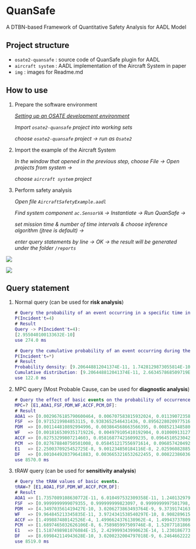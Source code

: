 # QuanSafe

A DTBN-based Framework of Quantitative Safety Analysis for AADL Model

## Project structure

- `osate2-quansafe` : source code of QuanSafe plugin for AADL
- `aircraft system` : AADL implementation of the Aircraft System in paper
- `img` : images for Readme.md

## How to use

1. Prepare the software environment

   *[Setting up an OSATE development environment](https://osate.org/setup-development.html)*

   *Import `osate2-quansafe` project into working sets*

   *choose `osate2-quansafe` project -> run as `Osate2`*

2. Import the example of the Aircraft System

   *In the window that opened in the previous step, choose File -> Open projects from system ->*

   *choose `aircraft system` project*

3. Perform safety analysis

   *Open file `AircraftSafetyExample.aadl`*

   *Find system component `ac.SensorVA` -> Instantiate -> Run QuanSafe ->*

   *set mission time & number of time intervals & choose inference algorithm (jtree is default) ->* 

   *enter query statements by line -> OK -> the result will be generated under the folder `/reports`*

![](https://github.com/AnonymizeA/QuanSafe/blob/main/img/start.png)

![](https://github.com/AnonymizeA/QuanSafe/blob/main/img/result.png)

## Query statement

1. Normal query (can be used for **risk analysis**)

   ```matlab
   # Query the probability of an event occurring in a specific time interval.
   P(Incident't=4)
   # Result
   Query -> P(Incident't=4):
   [2.955040100133632E-10]
   use 274.0 ms
   
   # Query the cumulative probability of an event occurring during the mission time.
   P(Incident't=*)
   # Result
   Probability density: [9.206448812041374E-11, 1.7428129873055814E-10, 2.36456484364298E-10, 2.955040100133632E-10, 3.5557773543099343E-10, 4.186547726972737E-10, 4.859209954742138E-10, 5.581897055114441E-10, 6.360700352084653E-10, 7.200472325826871E-10, 0.9999999960272332]
   Cumulative distribution: [9.206448812041374E-11, 2.663457868509719E-10, 5.028022712152699E-10, 7.983062812286332E-10, 1.1538840166596266E-9, 1.5725387893569004E-9, 2.0584597848311142E-9, 2.6166494903425583E-9, 3.2527195255510236E-9, 3.972766758133711E-9, 1.0]
   use 122.0 ms
   ```

2. MPC query (Most Probable Cause, can be used for **diagnostic analysis**)

   ```matlab
   # Query the effect of basic events on the probability of occurrence of the root event with each time interval.
   MPC=? [E1,AOA1,FSF,PDM,WF,ACCF,PCM,DF]:
   # Result
   AOA1	=> [0.0029676185790600464, 0.006707583815932024, 0.011390723584049817, 0.01692007095768267, 0.023168762245415746, 0.02999324827380967, 0.0372518330247496, 0.0448151842924779, 0.052571254212097615, 0.0604266257555586]
   FSF	=> [0.9715219984853115, 0.9383652546431436, 0.8956228020977516, 0.848664378860016, 0.799988881127936, 0.7512972428505426, 0.7037527388332399, 0.6581192103188741, 0.6148626558264632, 0.5742313568702224]
   PDM	=> [0.001144810892994996, 0.003864568663566395, 0.00852134858003032, 0.0149390236201991, 0.02287796189024324, 0.03206090699786052, 0.04221034596759706, 0.05307016398999334, 0.06441621888697584, 0.07605973145228151]
   WF	=> [0.0018165309351719226, 0.004979105410192904, 0.010009131270153, 0.016755356456507983, 0.024988836419249823, 0.03443840227525209, 0.044830652307167096, 0.05591257201962537, 0.06746252183528578, 0.07929382368826826]
   ACCF	=> [0.02753299807214603, 0.058168774216099235, 0.0964510523042767, 0.1371851943567743, 0.17811111344422353, 0.21780454664303472, 0.255379369547715, 0.29032768162828787, 0.3224076004806694, 0.3515597069496128]
   PCM	=> [0.027678840750501008, 0.058451217556971614, 0.09685742049215403, 0.13770249479933797, 0.17872695202287978, 0.21850773039716048, 0.25616019490770725, 0.2911780109891403, 0.3233208067361943, 0.3525305440360137]
   E1	=> [2.2500370925452725E-8, 9.001234850184116E-8, 2.0259608288538922E-7, 3.6038929217329996E-7, 5.636078040442608E-7, 8.12532508563818E-7, 1.1074918774459693E-6, 1.4488447672808417E-6, 1.8369657966169432E-6, 2.2722340572734733E-6]
   DF	=> [0.001044920379641883, 0.0036653216532622455, 0.008223860363603043, 0.01454492041426067, 0.02238927871057436, 0.03147996927817144, 0.041539658496545936, 0.05231231702281703, 0.06357381445884379, 0.07513532905957095]
   use 8570.0 ms
   ```

3. tRAW query (can be used for **sensitivity analysis**)

   ```matlab
   # Query the tRAW values of basic events.
   tRAW=? [E1,AOA1,FSF,PDM,WF,ACCF,PCM,DF]:
   # Result
   AOA1	=> [1.7357089108630772E-11, 6.010497532309358E-11, 1.2401329799299285E-10, 2.0699501282057718E-10, 3.076136751621436E-10, 4.2476043429908485E-10, 5.575245715457302E-10, 7.051284005238069E-10, 8.668899194962079E-10, 1.0421994122179595E-9]
   FSF	=> [0.9999999999079355, 0.999999999823097, 0.9999999997501798, 0.9999999996664519, 0.9999999995616576, 0.9999999994274611, 0.9999999992560743, 0.9999999990398529, 0.9999999987711382, 0.9999999984421867]
   PDM	=> [4.349703561419427E-10, 3.0206273863493764E-9, 9.373917416312765E-9, 2.091834221946504E-8, 3.8963657487754735E-8, 6.473765584419671E-8, 9.940362195457054E-8, 1.4407139079366376E-7, 1.998049851231114E-7, 2.6762820963747174E-7]
   WF	=> [9.964845213345835E-11, 3.9724341538540297E-10, 8.908289615292436E-10, 1.5784995166075934E-9, 2.4583838187862216E-9, 3.5286384702909227E-9, 4.787444359860378E-9, 6.233004367574124E-9, 7.863541755944703E-9, 9.677298971238992E-9]
   ACCF	=> [1.499887480142526E-4, 1.4996624376138962E-4, 1.499437378095945E-4, 1.4992123016182457E-4, 1.498987208204136E-4, 1.4987620978750894E-4, 1.4985369706496855E-4, 1.498311826546391E-4, 1.4980866655816427E-4, 1.497861487771148E-4]
   PCM	=> [1.6897465032626106E-8, 6.758985997509746E-8, 1.520771818666237E-7, 2.703594245187426E-7, 4.2243657807230976E-7, 6.08308629441751E-7, 8.279755618708832E-7, 1.081437355265525E-6, 1.3686939864149078E-6, 1.689745428102876E-6]
   E1	=> [1.5187498981076084E-15, 2.429999343990623E-14, 1.2301867733603606E-13, 3.88799604687403E-13, 9.492172871327317E-13, 1.9682957481306825E-12, 3.64650827582571E-12, 6.220777130040891E-12, 9.964473194604812E-12, 1.5187415585076727E-11]
   DF	=> [8.699842114943628E-10, 3.0200232004797018E-9, 6.246466222280888E-9, 1.0451850945627344E-8, 1.5570661209167205E-8, 2.155333448690479E-8, 2.8359875851097627E-8, 3.595665841290228E-8, 4.4314594415204374E-8, 5.340799360461746E-8]
   use 8519.0 ms
   ```

   

